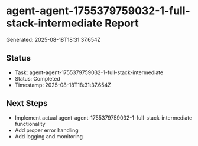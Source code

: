 # agent-agent-1755379759032-1-full-stack-intermediate Report

Generated: 2025-08-18T18:31:37.654Z

## Status
- Task: agent-agent-1755379759032-1-full-stack-intermediate
- Status: Completed
- Timestamp: 2025-08-18T18:31:37.654Z

## Next Steps
- Implement actual agent-agent-1755379759032-1-full-stack-intermediate functionality
- Add proper error handling
- Add logging and monitoring
